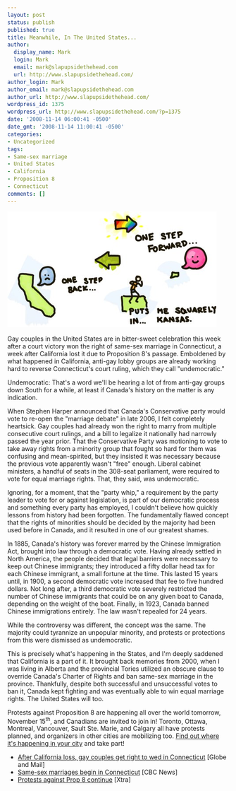 ```yaml
---
layout: post
status: publish
published: true
title: Meanwhile, In The United States...
author:
  display_name: Mark
  login: Mark
  email: mark@slapupsidethehead.com
  url: http://www.slapupsidethehead.com/
author_login: Mark
author_email: mark@slapupsidethehead.com
author_url: http://www.slapupsidethehead.com/
wordpress_id: 1375
wordpress_url: http://www.slapupsidethehead.com/?p=1375
date: '2008-11-14 06:00:41 -0500'
date_gmt: '2008-11-14 11:00:41 -0500'
categories:
- Uncategorized
tags:
- Same-sex marriage
- United States
- California
- Proposition 8
- Connecticut
comments: []
---
```

![](/wp-content/media/2008/11/forward-and-back.jpg "So I can't even say ")

Gay couples in the United States are in bitter-sweet celebration this week after a court victory won the right of same-sex marriage in Connecticut, a week after California lost it due to Proposition 8's passage. Emboldened by what happened in California, anti-gay lobby groups are already working hard to reverse Connecticut's court ruling, which they call "undemocratic."

Undemocratic: That's a word we'll be hearing a lot of from anti-gay groups down South for a while, at least if Canada's history on the matter is any indication.

When Stephen Harper announced that Canada's Conservative party would vote to re-open the "marriage debate" in late 2006, I felt completely heartsick. Gay couples had already won the right to marry from multiple consecutive court rulings, and a bill to legalize it nationally had narrowly passed the year prior. That the Conservative Party was motioning to vote to take away rights from a minority group that fought so hard for them was confusing and mean-spirited, but they insisted it was necessary because the previous vote apparently wasn't "free" enough. Liberal cabinet ministers, a handful of seats in the 308-seat parliament, were required to vote for equal marriage rights. That, they said, was undemocratic.

Ignoring, for a moment, that the "party whip," a requirement by the party leader to vote for or against legislation, is part of our democratic process and something every party has employed, I couldn't believe how quickly lessons from history had been forgotten. The fundamentally flawed concept that the rights of minorities should be decided by the majority had been used before in Canada, and it resulted in one of our greatest shames.

In 1885, Canada's history was forever marred by the Chinese Immigration Act, brought into law through a democratic vote. Having already settled in North America, the people decided that legal barriers were necessary to keep out Chinese immigrants; they introduced a fifty dollar head tax for each Chinese immigrant, a small fortune at the time. This lasted 15 years until, in 1900, a second democratic vote increased that fee to five hundred dollars. Not long after, a third democratic vote severely restricted the number of Chinese immigrants that could be on any given boat to Canada, depending on the weight of the boat. Finally, in 1923, Canada banned Chinese immigrations entirely. The law wasn't repealed for 24 years.

While the controversy was different, the concept was the same. The majority could tyrannize an unpopular minority, and protests or protections from this were dismissed as undemocratic.

This is precisely what's happening in the States, and I'm deeply saddened that California is a part of it. It brought back memories from 2000, when I was living in Alberta and the provincial Tories utilized an obscure clause to override Canada's Charter of Rights and ban same-sex marriage in the province. Thankfully, despite both successful and unsuccessful votes to ban it, Canada kept fighting and was eventually able to win equal marriage rights. The United States will too.

Protests against Proposition 8 are happening all over the world tomorrow, November 15<sup>th</sup>, and Canadians are invited to join in! Toronto, Ottawa, Montreal, Vancouver, Sault Ste. Marie, and Calgary all have protests planned, and organizers in other cities are mobilizing too. [Find out where it's happening in your city](http://jointheimpact.wetpaint.com/page/Canada "Join The Impact!") and take part!

- [After California loss, gay couples get right to wed in Connecticut](http://www.theglobeandmail.com/servlet/story/RTGAM.20081112.wgaymarriage112/BNStory/International) [Globe and Mail]
- [Same-sex marriages begin in Connecticut](http://www.cbc.ca/world/story/2008/11/12/conn-marriage.html#socialcomments) [CBC News]
- [Protests against Prop 8 continue](http://www.xtra.ca/public/National/Protests_against_Prop_8_continue-5842.aspx) [Xtra]

